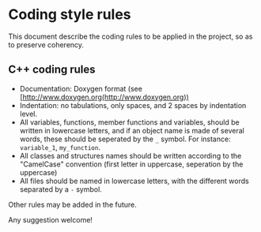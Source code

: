 # Coding style rules

This document describe the coding rules to be applied in the project, so as to preserve coherency.

## C++ coding rules

 - Documentation: Doxygen format (see [http://www.doxygen.org(http://www.doxygen.org))
 - Indentation: no tabulations, only spaces, and 2 spaces by indentation level.
 - All variables, functions, member functions and variables, should be written in lowercase letters, and if an object name is made of several words, these should be seperated by the `_` symbol. For instance: `variable_1`, `my_function`.
 - All classes and structures names should be written according to the "CamelCase" convention (first letter in uppercase, seperation by the uppercase)
 - All files should be named in lowercase letters, with the different words separated by a `-` symbol.


Other rules may be added in the future.

Any suggestion welcome!
 
